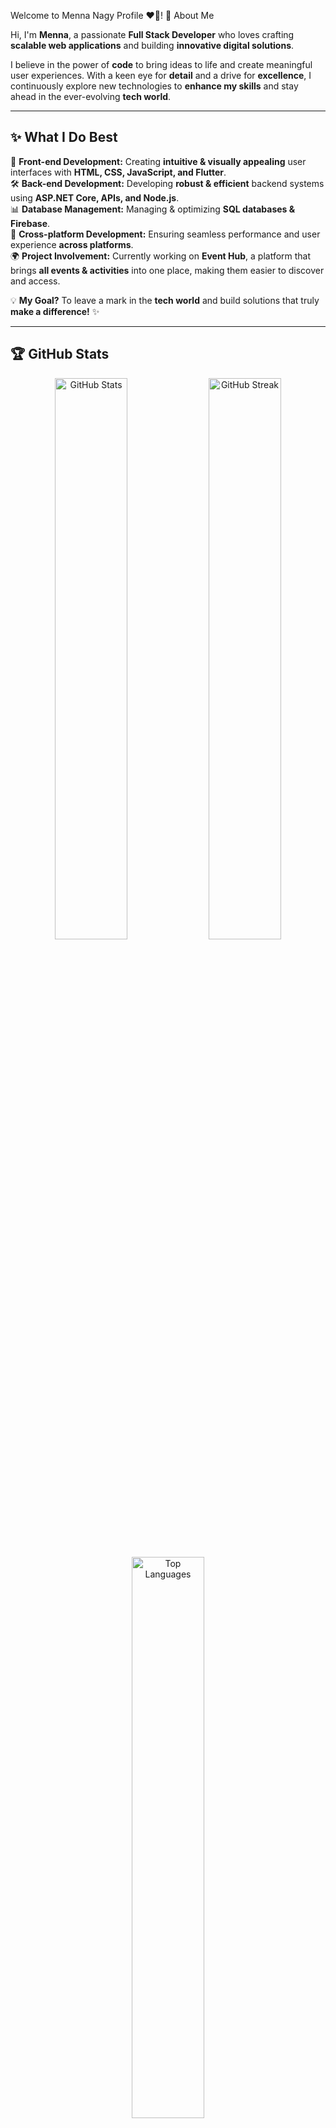 Welcome to Menna Nagy Profile ❤️💖!
 🌟 About Me

Hi, I'm **Menna**, a passionate **Full Stack Developer** who loves crafting **scalable web applications** and building **innovative digital solutions**.

I believe in the power of **code** to bring ideas to life and create meaningful user experiences. With a keen eye for **detail** and a drive for **excellence**, I continuously explore new technologies to **enhance my skills** and stay ahead in the ever-evolving **tech world**.

---

## ✨ What I Do Best

🚀 **Front-end Development:** Creating **intuitive & visually appealing** user interfaces with **HTML, CSS, JavaScript, and Flutter**.  
🛠 **Back-end Development:** Developing **robust & efficient** backend systems using **ASP.NET Core, APIs, and Node.js**.  
📊 **Database Management:** Managing & optimizing **SQL databases & Firebase**.  
🎯 **Cross-platform Development:** Ensuring seamless performance and user experience **across platforms**.  
🌍 **Project Involvement:** Currently working on **Event Hub**, a platform that brings **all events & activities** into one place, making them easier to discover and access.

💡 **My Goal?** To leave a mark in the **tech world** and build solutions that truly **make a difference!** ✨

---

## 🏆 GitHub Stats

<p align="center">
  <img src="https://github-readme-stats.vercel.app/api?username=mennanagy123&show_icons=true&theme=radical" width="48%" alt="GitHub Stats"/>
  <img src="https://github-readme-streak-stats.herokuapp.com/?user=mennanagy123&theme=radical" width="48%" alt="GitHub Streak"/>
</p>

<p align="center">
  <img src="https://github-readme-stats.vercel.app/api/top-langs/?username=mennanagy123&layout=compact&theme=radical" width="48%" alt="Top Languages"/>
</p>

---

## 🛠 Technologies & Tools

### 👨‍💻 Programming Languages:
- ![C#](https://img.shields.io/badge/-C%23-239120?style=flat-square&logo=c-sharp&logoColor=white)  
- ![C++](https://img.shields.io/badge/-C++-00599C?style=flat-square&logo=c%2B%2B&logoColor=white)  
- ![Python](https://img.shields.io/badge/-Python-3776AB?style=flat-square&logo=python&logoColor=white)  
- ![Dart](https://img.shields.io/badge/-Dart-0175C2?style=flat-square&logo=dart&logoColor=white)  
- ![Flutter](https://img.shields.io/badge/-Flutter-02569B?style=flat-square&logo=flutter&logoColor=white)  
- ![HTML5](https://img.shields.io/badge/-HTML5-E34F26?style=flat-square&logo=html5&logoColor=white)  
- ![CSS3](https://img.shields.io/badge/-CSS3-1572B6?style=flat-square&logo=css3&logoColor=white)  
- ![JavaScript](https://img.shields.io/badge/-JavaScript-F7DF1E?style=flat-square&logo=javascript&logoColor=black)  
- ![SQL](https://img.shields.io/badge/-SQL-4479A1?style=flat-square&logo=sql&logoColor=white)  

---

### 🚀 Frameworks & Libraries:
- ![React](https://img.shields.io/badge/-React-61DAFB?style=flat-square&logo=react&logoColor=white)  
- ![Node.js](https://img.shields.io/badge/-Node.js-339933?style=flat-square&logo=node.js&logoColor=white)  
- ![Express](https://img.shields.io/badge/-Express-000000?style=flat-square&logo=express&logoColor=white)  
- ![Django](https://img.shields.io/badge/-Django-092E20?style=flat-square&logo=django&logoColor=white)  

---

### ⚙️ Tools & Technologies:
- ![Git](https://img.shields.io/badge/-Git-F05032?style=flat-square&logo=git&logoColor=white)  
- ![GitHub](https://img.shields.io/badge/-GitHub-181717?style=flat-square&logo=github&logoColor=white)  
- ![Postman](https://img.shields.io/badge/-Postman-FF6C37?style=flat-square&logo=postman&logoColor=white)  
- ![Firebase](https://img.shields.io/badge/-Firebase-FFCA28?style=flat-square&logo=firebase&logoColor=white)  
- ![VS Code](https://img.shields.io/badge/-VS%20Code-007ACC?style=flat-square&logo=visual-studio-code&logoColor=white)  

---

### 🎯 Currently Learning:
🚀 **TypeScript & Next.js** for modern web development.  
🤖 **Machine Learning & AI** to explore intelligent data applications.  
☁️ **Cloud Computing** using **AWS & Google Cloud**.  
🛠 **Flutter** for building **professional mobile apps**!  

---

## 🏅 GitHub Profile Trophy

<p align="center">
  <img src="https://github-profile-trophy.vercel.app/?username=mennanagy123&theme=radical&no-frame=true&margin-w=5&margin-h=5" alt="GitHub Trophy"/>
</p>

---

## 📫 How to reach me

[![LinkedIn](https://img.shields.io/badge/-LinkedIn-0077B5?style=flat-square&logo=linkedin&logoColor=white)](https://www.linkedin.com/in/menna-nagy-marwain-726380268/)  
[![GitHub](https://img.shields.io/badge/-GitHub-181717?style=flat-square&logo=github&logoColor=white)](https://github.com/mennanagy123)  
[![Portfolio](https://img.shields.io/badge/-Portfolio-ff69b4?style=flat-square&logo=web&logoColor=white)](https://www.facebook.com/profile.php?id=100084547944997&locale=ar_AR)  

---

### 💡 Wisdom & Motivation
> **"A great programmer is not one who doesn't make mistakes, but one who knows how to solve them intelligently! Every line of code you write is a step towards success! 💻✨"**

---

### 💡 Fun Fact:
🎯 **"Code is like humor. When you have to explain it, it’s bad." — Cory House**

